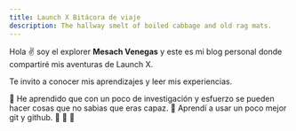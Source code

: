 ```yaml
---
title: Launch X Bitácora de viaje
description: The hallway smelt of boiled cabbage and old rag mats.
---
```


Hola ✌️  soy el explorer **Mesach Venegas** y este es mi blog personal donde compartiré mis aventuras de Launch X.

Te invito a conocer mis aprendizajes y leer mis experiencias.

🚀 He aprendido que con un poco de investigación y esfuerzo se pueden hacer cosas que no sabias que eras capaz.
🚀 Aprendí a usar un poco mejor git y github.
🚀
🚀
🚀